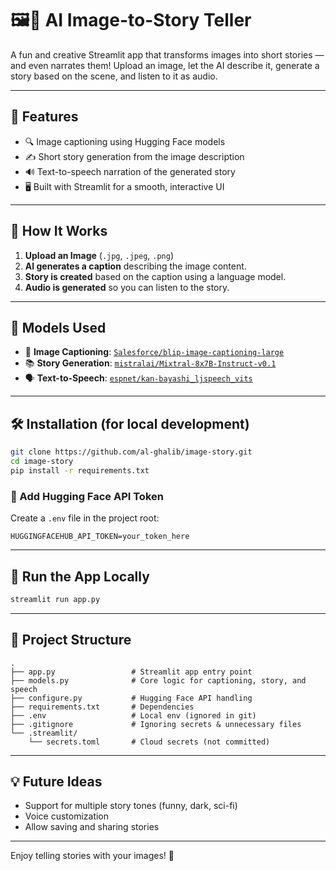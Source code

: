 # 🖼️📖 AI Image-to-Story Teller

A fun and creative Streamlit app that transforms images into short stories — and even narrates them! Upload an image, let the AI describe it, generate a story based on the scene, and listen to it as audio.

---

## 🚀 Features

- 🔍 Image captioning using Hugging Face models
- ✍️ Short story generation from the image description
- 🔊 Text-to-speech narration of the generated story
- 🖥️ Built with Streamlit for a smooth, interactive UI

---

## 📸 How It Works

1. **Upload an Image** (`.jpg`, `.jpeg`, `.png`)
2. **AI generates a caption** describing the image content.
3. **Story is created** based on the caption using a language model.
4. **Audio is generated** so you can listen to the story.

---

## 🧠 Models Used

- 🧾 **Image Captioning**: [`Salesforce/blip-image-captioning-large`](https://huggingface.co/Salesforce/blip-image-captioning-large)
- 📚 **Story Generation**: [`mistralai/Mixtral-8x7B-Instruct-v0.1`](https://huggingface.co/mistralai/Mixtral-8x7B-Instruct-v0.1)
- 🗣️ **Text-to-Speech**: [`espnet/kan-bayashi_ljspeech_vits`](https://huggingface.co/espnet/kan-bayashi_ljspeech_vits)

---

## 🛠️ Installation (for local development)

```bash
git clone https://github.com/al-ghalib/image-story.git
cd image-story
pip install -r requirements.txt

```

### 🔐 Add Hugging Face API Token

Create a `.env` file in the project root:

```
HUGGINGFACEHUB_API_TOKEN=your_token_here
```

---

## 🧪 Run the App Locally

```bash
streamlit run app.py
```

---


## 📁 Project Structure

```
.
├── app.py                 # Streamlit app entry point
├── models.py              # Core logic for captioning, story, and speech
├── configure.py           # Hugging Face API handling
├── requirements.txt       # Dependencies
├── .env                   # Local env (ignored in git)
├── .gitignore             # Ignoring secrets & unnecessary files
└── .streamlit/
    └── secrets.toml       # Cloud secrets (not committed)
```

---


## 💡 Future Ideas

- Support for multiple story tones (funny, dark, sci-fi)
- Voice customization
- Allow saving and sharing stories

---

Enjoy telling stories with your images! 🌟

